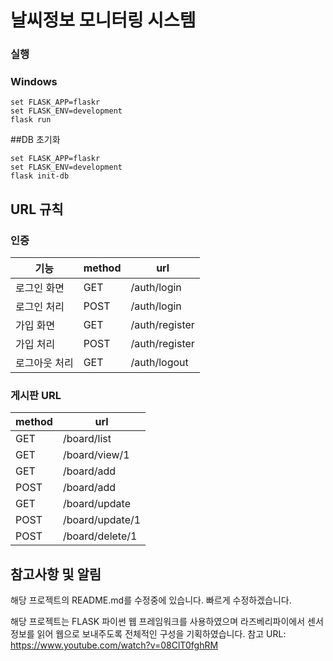 # 날씨정보 모니터링 시스템

### 실행

### Windows

```
set FLASK_APP=flaskr
set FLASK_ENV=development
flask run
```

##DB 초기화

```
set FLASK_APP=flaskr
set FLASK_ENV=development
flask init-db
```

## URL 규칙

### 인증

| 기능 | method | url |
| --- | --- | --- |
| 로그인 화면 | GET | /auth/login |
| 로그인 처리| POST | /auth/login |
| 가입 화면 | GET | /auth/register |
| 가입 처리 | POST | /auth/register |
| 로그아웃 처리 | GET | /auth/logout |

### 게시판 URL
| method | url |
| --- | --- |
| GET | /board/list |
| GET | /board/view/1 |
| GET | /board/add |
| POST | /board/add |
| GET | /board/update |
| POST | /board/update/1 |
| POST | /board/delete/1 |

## 참고사항 및 알림
해당 프로젝트의 README.md를 수정중에 있습니다.
빠르게 수정하겠습니다.

해당 프로젝트는 FLASK 파이썬 웹 프레임워크를 사용하였으며
라즈베리파이에서 센서 정보를 읽어 웹으로 보내주도록 전체적인 구성을 기획하였습니다.
참고 URL: https://www.youtube.com/watch?v=08ClT0fghRM
